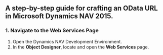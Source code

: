 ## A step-by-step guide for crafting an OData URL in Microsoft Dynamics NAV 2015.

### 1. Navigate to the Web Services Page
  1. Open the Dynamics NAV Development Environment.
  2. In the **Object Designer**, locate and open the **Web Services** page.
